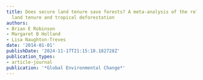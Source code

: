 ```yaml
---
title: Does secure land tenure save forests? A meta-analysis of the relationship between
  land tenure and tropical deforestation
authors:
- Brian E Robinson
- Margaret B Holland
- Lisa Naughton-Treves
date: '2014-01-01'
publishDate: '2024-11-17T21:15:18.182728Z'
publication_types:
- article-journal
publication: '*Global Environmental Change*'
---
```

